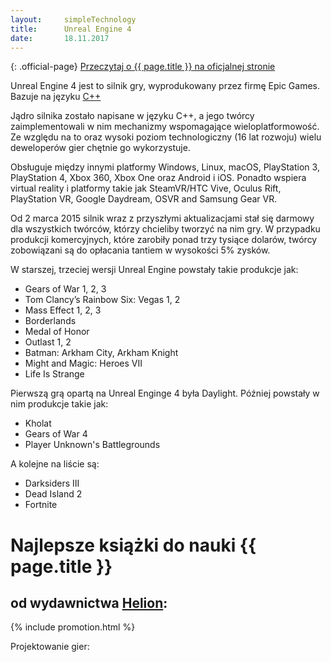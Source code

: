 ```yaml
---
layout:     simpleTechnology
title:      Unreal Engine 4
date:       18.11.2017
---
```


{: .official-page}
[Przeczytaj o {{ page.title }} na oficjalnej stronie](https://www.unrealengine.com/what-is-unreal-engine-4)

Unreal Engine 4 jest to silnik gry, wyprodukowany przez firmę Epic Games. Bazuje na języku [C++](/technologie/c++)

Jądro silnika zostało napisane w języku C++, a jego twórcy zaimplementowali w nim mechanizmy wspomagające wieloplatformowość. Ze względu na to oraz wysoki poziom technologiczny (16 lat rozwoju) wielu deweloperów gier chętnie go wykorzystuje.

 Obsługuje między innymi platformy Windows, Linux, macOS, PlayStation 3, PlayStation 4, Xbox 360, Xbox One oraz Android i iOS.
Ponadto wspiera virtual reality i platformy takie jak SteamVR/HTC Vive, Oculus Rift, PlayStation VR, Google Daydream, OSVR and Samsung Gear VR.

Od 2 marca 2015 silnik wraz z przyszłymi aktualizacjami stał się darmowy dla wszystkich twórców, którzy chcieliby tworzyć na nim gry. W przypadku produkcji komercyjnych, które zarobiły ponad trzy tysiące dolarów, twórcy zobowiązani są do opłacania tantiem w wysokości 5% zysków.

W starszej, trzeciej wersji Unreal Engine powstały takie produkcje jak:
- Gears of War 1, 2, 3
- Tom Clancy’s Rainbow Six: Vegas 1, 2
- Mass Effect 1, 2, 3
- Borderlands
- Medal of Honor
- Outlast 1, 2
- Batman: Arkham City, Arkham Knight
- Might and Magic: Heroes VII
- Life Is Strange

Pierwszą grą opartą na Unreal Enginge 4 była Daylight. Później powstały w nim produkcje takie jak:
- Kholat
- Gears of War 4
- Player Unknown's Battlegrounds

A kolejne na liście są:
- Darksiders III
- Dead Island 2
- Fortnite

# Najlepsze książki do nauki {{ page.title }}
## od wydawnictwa [Helion](https://helion.pl/view/9102Q):

{% include promotion.html %}

<div class="book">
    <script src="https://helion.pl/plugins/new/ksiazkasm.phi?id=une24g&nr=9102Q&size=181&utf8=1"></script>
</div>

<div class="book">
    <script src="https://helion.pl/plugins/new/ksiazkasm.phi?id=unreng&nr=9102Q&size=181&utf8=1"></script>
</div>

Projektowanie gier:

<div class="book">
    <script src="https://helion.pl/plugins/new/ksiazkasm.phi?id=prgpo2&nr=9102Q&size=181&utf8=1"></script>
</div>

<div class="book">
    <script src="https://helion.pl/plugins/new/ksiazkasm.phi?id=wprofi&nr=9102Q&size=181&utf8=1"></script>
</div>